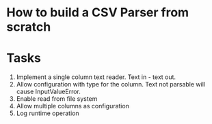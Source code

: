 How to build a CSV Parser from scratch
=====

# Tasks
1. Implement a single column text reader. Text in - text out.
2. Allow configuration with type for the column. Text not parsable will cause InputValueError.
3. Enable read from file system
4. Allow multiple columns as configuration
5. Log runtime operation


